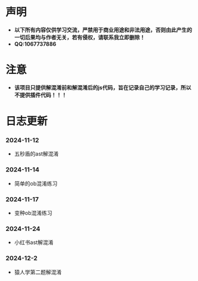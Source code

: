 #  声明

- **以下所有内容仅供学习交流，严禁用于商业用途和非法用途，否则由此产生的一切后果均与作者无关，若有侵权，请联系我立即删除！**
- **QQ:1067737886**

# 注意

- **该项目只提供解混淆前和解混淆后的js代码，旨在记录自己的学习记录，所以不提供插件代码！！！**

#  日志更新

### 2024-11-12

- 五秒盾的ast解混淆

### 2024-11-14

- 简单的ob混淆练习

### 2024-11-17

- 变种ob混淆练习

### 2024-11-24

- 小红书ast解混淆

### 2024-12-2

- 猿人学第二题解混淆
